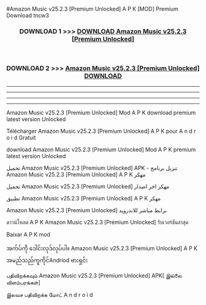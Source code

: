 #Amazon Music v25.2.3  [Premium Unlocked] A P K [MOD] Premium Download tncw3



<div align="center">

<h3>DOWNLOAD 1 >>> <a href="https://teeasianyam.web.app?sq=Amazon Music v25.2.3  [Premium Unlocked]">DOWNLOAD Amazon Music v25.2.3  [Premium Unlocked] </a></h3><br>

<h3>DOWNLOAD 2 >>> <a href="https://teeasianyam.web.app?sq=Amazon Music v25.2.3  [Premium Unlocked] ">Amazon Music v25.2.3  [Premium Unlocked]  DOWNLOAD </a></h3>

</div>


----------------------------------------------------------

----------------------------------------------------------

----------------------------------------------------------

----------------------------------------------------------


Amazon Music v25.2.3  [Premium Unlocked]  Mod A P K download premium latest version Unlocked

Télécharger Amazon Music v25.2.3  [Premium Unlocked]  A P K pour A n d r o i d Gratuit

download Amazon Music v25.2.3  [Premium Unlocked]  Mod A P K premium latest version Unlocked

تحميل Amazon Music v25.2.3  [Premium Unlocked]  APK - تنزيل برنامج Amazon Music v25.2.3  [Premium Unlocked]  A P K مهكر

تحميل Amazon Music v25.2.3  [Premium Unlocked]  مهكر اخر اصدار

تطبيق Amazon Music v25.2.3  [Premium Unlocked]  A P K مهكر

Amazon Music v25.2.3  [Premium Unlocked]  برابط مباشر للاندرويد

ดาวน์โหลด A P K Amazon Music v25.2.3  [Premium Unlocked]  รับเวอร์ชันล่าสุด

Baixar A P K mod

အက်ပ်ကို ဒေါင်းလုဒ်လုပ်ပါ။ Amazon Music v25.2.3  [Premium Unlocked]  A P K အမည်သည်ကူကိုင်Andriod ဗားရှင်း

பதிவிறக்கவும் Amazon Music v25.2.3  [Premium Unlocked]  APK[ இல்லை விளம்பரங்கள்] 
 
இலவச பதிவிறக்க மோட் A n d r o i d




